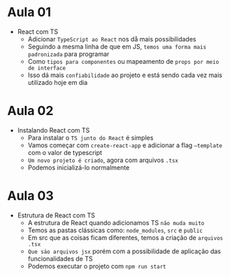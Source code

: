 # Aula 01

- React com TS
  - Adicionar `TypeScript ao React` nos då mais possibilidades
  - Seguindo a mesma linha de que em JS, `temos uma forma mais padronizada` para programar
  - Como `tipos para componentes` ou mapeamento de `props por meio de interface`
  - Isso dá mais `confiabilidade` ao projeto e está sendo cada vez mais utilizado hoje em dia

# Aula 02

- Instalando React com TS
  - Para instalar o `TS junto do React` é simples
  - Vamos começar com `create-react-app` e adicionar a flag `—template` com o valor de typescript
  - `Um novo projeto é criado`, agora com arquivos `.tsx`
  - Podemos inicializá-lo normalmente

# Aula 03

- Estrutura de React com TS
  - A estrutura de React quando adicionamos TS `não muda muito`
  - Temos as pastas clássicas como: `node_modules`, `src` e `public`
  - Em src que as coisas ficam diferentes, temos a criação de `arquivos .tsx`
  - `Que säo arquivos jsx` porém com a possibilidade de aplicação das funcionalidades de TS
  - Podemos executar o projeto com `npm run start`
